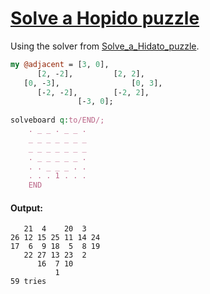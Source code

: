 [1]: http://rosettacode.org/wiki/Solve_a_Hopido_puzzle

# [Solve a Hopido puzzle][1]

Using the solver from [Solve_a_Hidato_puzzle](http://rosettacode.org/wiki/Solve_a_Hidato_puzzle).

```perl
my @adjacent = [3, 0],
      [2, -2],         [2, 2],
   [0, -3],                [0, 3],
      [-2, -2],        [-2, 2],
               [-3, 0];
 
solveboard q:to/END/;
    . _ _ . _ _ .
    _ _ _ _ _ _ _
    _ _ _ _ _ _ _
    . _ _ _ _ _ .
    . . _ _ _ . .
    . . . 1 . . .
    END
```

#### Output:
```
   21  4    20  3   
26 12 15 25 11 14 24
17  6  9 18  5  8 19
   22 27 13 23  2   
      16  7 10      
          1         
59 tries
```